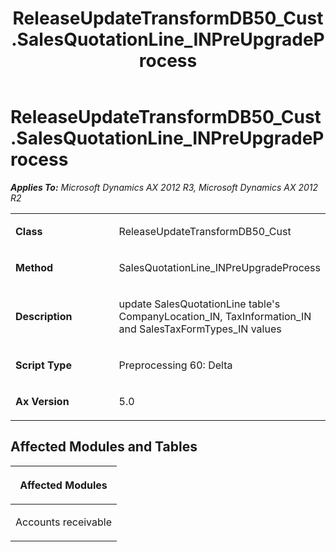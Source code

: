 ﻿---
title: ReleaseUpdateTransformDB50_Cust.SalesQuotationLine_INPreUpgradeProcess
TOCTitle: ReleaseUpdateTransformDB50_Cust.SalesQuotationLine_INPreUpgradeProcess
ms:assetid: e20d0dc2-6290-c142-dd93-9a12a2cb9b4c
ms:mtpsurl: https://msdn.microsoft.com/en-us/library/JJ737320(v=AX.60)
ms:contentKeyID: 49711762
ms.date: 05/18/2015
mtps_version: v=AX.60
---

# ReleaseUpdateTransformDB50\_Cust.SalesQuotationLine\_INPreUpgradeProcess 


_**Applies To:** Microsoft Dynamics AX 2012 R3, Microsoft Dynamics AX 2012 R2_

<table>
<colgroup>
<col style="width: 50%" />
<col style="width: 50%" />
</colgroup>
<tbody>
<tr class="odd">
<td><p><strong>Class</strong></p></td>
<td><p>ReleaseUpdateTransformDB50_Cust</p></td>
</tr>
<tr class="even">
<td><p><strong>Method</strong></p></td>
<td><p>SalesQuotationLine_INPreUpgradeProcess</p></td>
</tr>
<tr class="odd">
<td><p><strong>Description</strong></p></td>
<td><p>update SalesQuotationLine table's CompanyLocation_IN, TaxInformation_IN and SalesTaxFormTypes_IN values</p></td>
</tr>
<tr class="even">
<td><p><strong>Script Type</strong></p></td>
<td><p>Preprocessing 60: Delta</p></td>
</tr>
<tr class="odd">
<td><p><strong>Ax Version</strong></p></td>
<td><p>5.0</p></td>
</tr>
</tbody>
</table>


## Affected Modules and Tables

<table>
<colgroup>
<col style="width: 100%" />
</colgroup>
<thead>
<tr class="header">
<th><p>Affected Modules</p></th>
</tr>
</thead>
<tbody>
<tr class="odd">
<td><p>Accounts receivable</p></td>
</tr>
</tbody>
</table>

  


